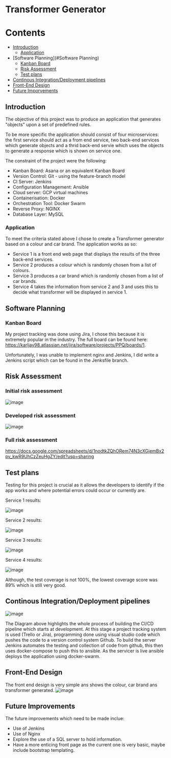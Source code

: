 # Transformer Generator


# Contents
* [Introduction](#Introduction)
    * [Application](#Application)
* [Software Planning](#Software Planning)
    * [Kanban Board](#Kanban-Board)
    * [Risk Assessment](#Risk-Assessment)
    * [Test plans](#Test-plans)
* [Continous Integration/Deployment pipelines](#Continous-Integration/Deployment-pipelines)
* [Front-End Design](#Front-End-Design)
* [Future Imporvements](#Future-Improvements)


## Introduction

The objective of this project was to produce an application that generates "objects" upon a set of predefined rules.

To be more specific the application should consist of four microservices: the first service should act as a from end service, two back-end services which generate objects and a thrid back-end servie which uses the objects to generate a response which is shown on service one.

The constraint of the project were the following:

* Kanban Board: Asana or an equivalent Kanban Board
* Version Control: Git - using the feature-branch model
* CI Server: Jenkins
* Configuration Management: Ansible
* Cloud server: GCP virtual machines
* Containerisation: Docker
* Orchestration Tool: Docker Swarm
* Reverse Proxy: NGINX
* Database Layer: MySQL

### Application

To meet the criteria stated above I chose to create a Transformer generator based on a colour and car brand. The application works as so:

* Service 1 is a front end web page that displays the results of the three back-end services.
* Service 2 produces a colour which is randomly chosen from a list of colours.
* Service 3 produces a car brand which is randomly chosen from a list of car brands.
* Service 4 takes the information from service 2 and 3 and uses this to decide what transformer will be displayed in service 1.


## Software Planning

### Kanban Board

My project tracking was done using Jira, I chose this because it is extremely popular in the industry. The full board can be found here: https://karljay98.atlassian.net/jira/software/projects/PPQ/boards/1.

Unfortunately, I was unable to implement nginx and Jenkins, I did write a Jenkins script which can be found in the Jenksfile branch. 


## Risk Assessment

### Initial risk assessment

![image](https://user-images.githubusercontent.com/71146682/169899580-42523e74-f9b0-41f1-9383-0f721f8e0e13.png)

### Developed risk assessment

![image](https://user-images.githubusercontent.com/71146682/169901670-b5eea29e-2282-4cc8-9b4a-7c0b793d6170.png)

### Full risk assessment

https://docs.google.com/spreadsheets/d/1nodtkZQhORem74N3cXGjemBx2pv_kwR9UhCzZeuHgZY/edit?usp=sharing


## Test plans

Testing for this project is crucial as it allows the developers to identify if the app works and where potential errors could occur or currently are.

Service 1 results:

![image](https://user-images.githubusercontent.com/71146682/169902518-ec5ce0bd-8e96-40b4-8c30-8c929bbd18ea.png)

Service 2 results:

![image](https://user-images.githubusercontent.com/71146682/169902634-81db92ba-087c-44b6-b85d-deb5e2390378.png)


Service 3 results:

![image](https://user-images.githubusercontent.com/71146682/169902725-a55e2c3d-9284-45d9-93cf-45cf2a0c5a11.png)


Service 4 results:

![image](https://user-images.githubusercontent.com/71146682/169902783-7a02d845-7c3e-4ad1-b5b1-b4b9c2ba3555.png)

Although, the test coverage is not 100%, the lowest coverage score was 89% which is still very good.


## Continous Integration/Deployment pipelines

![image](https://user-images.githubusercontent.com/71146682/169903994-e66c9ca5-9efb-4705-997e-e047ddeea5be.png)


The Diagram above highlights the whole process of building the CI/CD pipeline which starts at development. At this stage a project tracking system is used (Trello or Jira), programming done using visual studio code which pushes the code to a version control system Github. To build the server Jenkins automates the testing and collection of code from github, this then uses docker-compose to push this to ansible. As the servicer is live ansible deploys the application using docker-swarm.

## Front-End Design 

The front end design is very simple ans shows the colour, car brand ans transformer generated.
![image](https://user-images.githubusercontent.com/71146682/169911940-6d845d3b-4247-4903-a054-47a8db6f1cbc.png)

## Future Improvements

The future improvements which need to be made inclue:

* Use of Jenkins
* Use of Nginx
* Explore the use of a SQL server to hold information.
* Have a more enticing front page as the current one is very basic, maybe include bootstrap templating.











